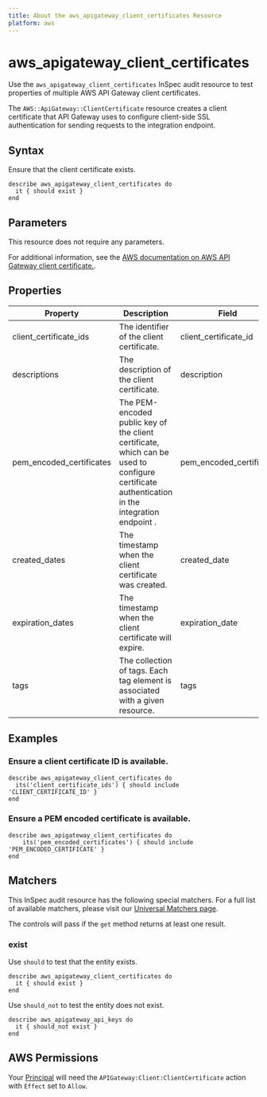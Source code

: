 ```yaml
---
title: About the aws_apigateway_client_certificates Resource
platform: aws
---
```


# aws_apigateway_client_certificates

Use the `aws_apigateway_client_certificates` InSpec audit resource to test properties of multiple AWS API Gateway client certificates.

The `AWS::ApiGateway::ClientCertificate` resource creates a client certificate that API Gateway uses to configure client-side SSL authentication for sending requests to the integration endpoint.

## Syntax

Ensure that the client certificate exists.

    describe aws_apigateway_client_certificates do
      it { should exist }
    end

## Parameters

This resource does not require any parameters.

For additional information, see the [AWS documentation on AWS API Gateway client certificate.](https://docs.aws.amazon.com/AWSCloudFormation/latest/UserGuide/aws-resource-apigateway-clientcertificate.html).

## Properties

| Property | Description | Field |
| --- | --- | --- |
| client_certificate_ids | The identifier of the client certificate. | client_certificate_id |
| descriptions | The description of the client certificate. | description |
| pem_encoded_certificates | The PEM-encoded public key of the client certificate, which can be used to configure certificate authentication in the integration endpoint .| pem_encoded_certificate |
| created_dates | The timestamp when the client certificate was created.| created_date |
| expiration_dates | The timestamp when the client certificate will expire.| expiration_date |
| tags | The collection of tags. Each tag element is associated with a given resource. | tags |

## Examples

### Ensure a client certificate ID is available.

    describe aws_apigateway_client_certificates do
      its('client_certificate_ids') { should include 'CLIENT_CERTIFICATE_ID' }
    end

### Ensure a PEM encoded certificate is available.

    describe aws_apigateway_client_certificates do
        its('pem_encoded_certificates') { should include 'PEM_ENCODED_CERTIFICATE' }
    end

## Matchers

This InSpec audit resource has the following special matchers. For a full list of available matchers, please visit our [Universal Matchers page](https://www.inspec.io/docs/reference/matchers/).

The controls will pass if the `get` method returns at least one result.

### exist

Use `should` to test that the entity exists.

    describe aws_apigateway_client_certificates do
      it { should exist }
    end

Use `should_not` to test the entity does not exist.

    describe aws_apigateway_api_keys do
      it { should_not exist }
    end

## AWS Permissions

Your [Principal](https://docs.aws.amazon.com/IAM/latest/UserGuide/intro-structure.html#intro-structure-principal) will need the `APIGateway:Client:ClientCertificate` action with `Effect` set to `Allow`.
